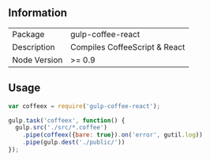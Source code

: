 ## Information

<table>
<tr> 
<td>Package</td><td>gulp-coffee-react</td>
</tr>
<tr>
<td>Description</td>
<td>Compiles CoffeeScript & React</td>
</tr>
<tr>
<td>Node Version</td>
<td>>= 0.9</td>
</tr>
</table>

## Usage

```javascript
var coffeex = require('gulp-coffee-react');

gulp.task('coffeex', function() {
  gulp.src('./src/*.coffee')
    .pipe(coffeex({bare: true}).on('error', gutil.log))
    .pipe(gulp.dest('./public/'))
});
```
